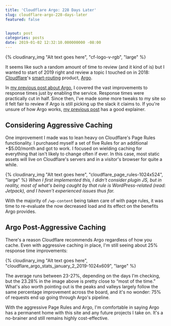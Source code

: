 ```yaml
---
title: 'Cloudflare Argo: 228 Days Later'
slug: cloudflare-argo-228-days-later
featured: false


layout: post
categories: posts
date: 2019-01-02 12:32:10.000000000 -08:00
---
```


{% cloudinary_img "Alt text goes here", "cf-logo-v-rgb", "large" %}

It seems like such a random amount of time to review (and it kind of is) but I wanted to start of 2019 right and review a topic I touched on in 2018: [Cloudflare](https://cloudflare.com)'s [smart-routing](https://www.cloudflare.com/products/argo-smart-routing/) product, [Argo](https://www.cloudflare.com/products/argo-smart-routing/).

In [my previous post about Argo](/a-week-of-cloudflare-argo/), I covered the vast improvements to response times just by enabling the service. Response times were practically cut in half. Since then, I've made some more tweaks to my site so it felt fair to review if Argo is still picking up the slack it claims to. If you're unsure of how Argo works, [my previous post](/a-week-of-cloudflare-argo/) has a good explainer.

## Considering Aggressive Caching

One improvement I made was to lean heavy on Cloudflare's Page Rules functionality. I purchased myself a set of five Rules for an additional +$5.00/month and got to work. I focused on wielding caching for everything that isn't likely to change often if ever. In this case, most static assets will live on Cloudflare's servers and in a visitor's browser for quite a while.

{% cloudinary_img "Alt text goes here", "cloudflare_page_rules-1024x524", "large" %}
_When I first implemented this, I didn't consider plugin JS, but in reality, most of what's being caught by that rule is WordPress-related (read: Jetpack), and I haven't experienced issues thus far._

With the majority of `/wp-content` being taken care of with page rules, it was time to re-evaluate the now decreased load and its effect on the benefits Argo provides.

## Argo Post-Aggressive Caching

There's a reason Cloudflare recommends Argo regardless of how you cache. Even with aggressive caching in place, I'm still seeing about 25% response time improvements:

{% cloudinary_img "Alt text goes here", "cloudflare_argo_stats_january_2_2019-1024x609", "large" %}

The average runs between 23-27%, depending on the days I'm checking, but the 23.28% in the image above is pretty close to “most of the time.” What's also worth pointing out is the peaks and valleys largely follow the same percentage improvement across the board, and it's no wonder: 75% of requests end up going through Argo's pipeline.

With the aggressive Page Rules and Argo, I'm comfortable in saying Argo has a permanent home with this site and any future projects I take on. It's a no-brainer and still remains highly cost-effective.


